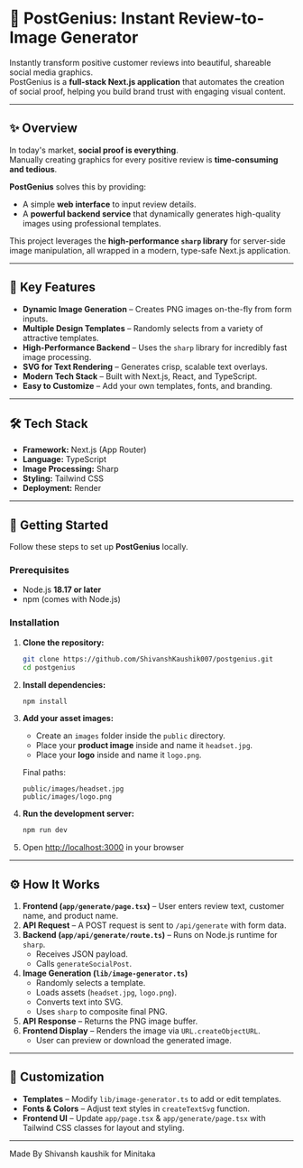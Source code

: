 
# 🚀 PostGenius: Instant Review-to-Image Generator

Instantly transform positive customer reviews into beautiful, shareable social media graphics.  
PostGenius is a **full-stack Next.js application** that automates the creation of social proof, helping you build brand trust with engaging visual content.

---

## ✨ Overview

In today's market, **social proof is everything**.  
Manually creating graphics for every positive review is **time-consuming and tedious**.  

**PostGenius** solves this by providing:
- A simple **web interface** to input review details.  
- A **powerful backend service** that dynamically generates high-quality images using professional templates.  

This project leverages the **high-performance `sharp` library** for server-side image manipulation, all wrapped in a modern, type-safe Next.js application.

---

## 🌟 Key Features

-  **Dynamic Image Generation** – Creates PNG images on-the-fly from form inputs.  
-  **Multiple Design Templates** – Randomly selects from a variety of attractive templates.  
-  **High-Performance Backend** – Uses the `sharp` library for incredibly fast image processing.  
-  **SVG for Text Rendering** – Generates crisp, scalable text overlays.  
-  **Modern Tech Stack** – Built with Next.js, React, and TypeScript.  
-  **Easy to Customize** – Add your own templates, fonts, and branding.   

---

## 🛠️ Tech Stack

- **Framework:** Next.js (App Router)  
- **Language:** TypeScript  
- **Image Processing:** Sharp  
- **Styling:** Tailwind CSS  
- **Deployment:** Render

---

## 🚀 Getting Started

Follow these steps to set up **PostGenius** locally.

### Prerequisites
- Node.js **18.17 or later**
- npm (comes with Node.js)

### Installation

1. **Clone the repository:**
   ```bash
   git clone https://github.com/ShivanshKaushik007/postgenius.git
   cd postgenius
   ```

2. **Install dependencies:**
   ```bash
   npm install
   ```

3. **Add your asset images:**
   - Create an `images` folder inside the `public` directory.  
   - Place your **product image** inside and name it `headset.jpg`.  
   - Place your **logo** inside and name it `logo.png`.  

   Final paths:
   ```
   public/images/headset.jpg
   public/images/logo.png
   ```

4. **Run the development server:**
   ```bash
   npm run dev
   ```

5. Open [http://localhost:3000](http://localhost:3000) in your browser 

---

## ⚙️ How It Works

1. **Frontend (`app/generate/page.tsx`)** – User enters review text, customer name, and product name.  
2. **API Request** – A POST request is sent to `/api/generate` with form data.  
3. **Backend (`app/api/generate/route.ts`)** – Runs on Node.js runtime for `sharp`.  
   - Receives JSON payload.  
   - Calls `generateSocialPost`.  
4. **Image Generation (`lib/image-generator.ts`)**  
   - Randomly selects a template.  
   - Loads assets (`headset.jpg`, `logo.png`).  
   - Converts text into SVG.  
   - Uses `sharp` to composite final PNG.  
5. **API Response** – Returns the PNG image buffer.  
6. **Frontend Display** – Renders the image via `URL.createObjectURL`.  
   - User can preview or download the generated image.  

---

## 🎨 Customization

- **Templates** – Modify `lib/image-generator.ts` to add or edit templates.  
- **Fonts & Colors** – Adjust text styles in `createTextSvg` function.  
- **Frontend UI** – Update `app/page.tsx` & `app/generate/page.tsx` with Tailwind CSS classes for layout and styling.  

---



Made By Shivansh kaushik for Minitaka